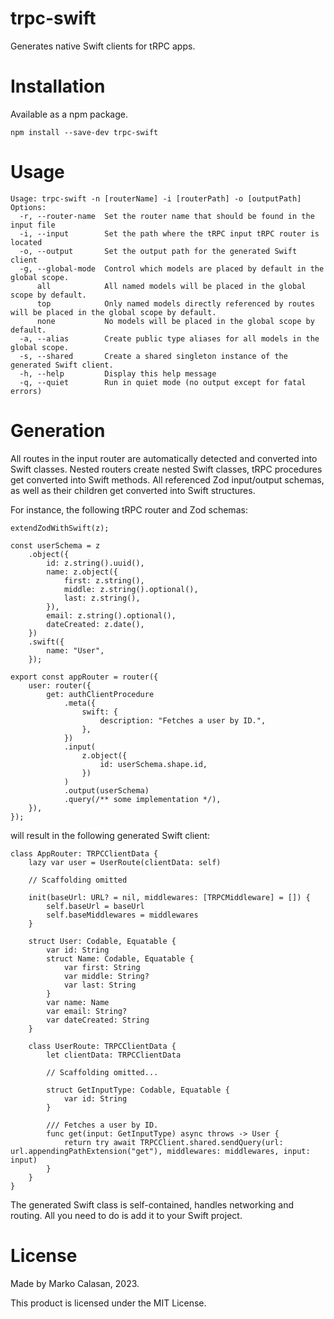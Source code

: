 # trpc-swift

Generates native Swift clients for tRPC apps.

# Installation

Available as a npm package.

```
npm install --save-dev trpc-swift
```

# Usage

```
Usage: trpc-swift -n [routerName] -i [routerPath] -o [outputPath]
Options:
  -r, --router-name  Set the router name that should be found in the input file
  -i, --input        Set the path where the tRPC input tRPC router is located
  -o, --output       Set the output path for the generated Swift client
  -g, --global-mode  Control which models are placed by default in the global scope.
      all            All named models will be placed in the global scope by default.
      top            Only named models directly referenced by routes will be placed in the global scope by default.
      none           No models will be placed in the global scope by default.
  -a, --alias        Create public type aliases for all models in the global scope.
  -s, --shared       Create a shared singleton instance of the generated Swift client.
  -h, --help         Display this help message
  -q, --quiet        Run in quiet mode (no output except for fatal errors)
```

# Generation

All routes in the input router are automatically detected and converted into Swift classes. Nested routers create nested Swift classes, tRPC procedures get converted into Swift methods. All referenced Zod input/output schemas, as well as their children get converted into Swift structures.

For instance, the following tRPC router and Zod schemas:

```
extendZodWithSwift(z);

const userSchema = z
    .object({
        id: z.string().uuid(),
        name: z.object({
            first: z.string(),
            middle: z.string().optional(),
            last: z.string(),
        }),
        email: z.string().optional(),
        dateCreated: z.date(),
    })
    .swift({
        name: "User",
    });

export const appRouter = router({
    user: router({
        get: authClientProcedure
            .meta({
                swift: {
                    description: "Fetches a user by ID.",
                },
            })
            .input(
                z.object({
                    id: userSchema.shape.id,
                })
            )
            .output(userSchema)
            .query(/** some implementation */),
    }),
});
```

will result in the following generated Swift client:

```
class AppRouter: TRPCClientData {
    lazy var user = UserRoute(clientData: self)

    // Scaffolding omitted

    init(baseUrl: URL? = nil, middlewares: [TRPCMiddleware] = []) {
        self.baseUrl = baseUrl
        self.baseMiddlewares = middlewares
    }

    struct User: Codable, Equatable {
        var id: String
        struct Name: Codable, Equatable {
            var first: String
            var middle: String?
            var last: String
        }
        var name: Name
        var email: String?
        var dateCreated: String
    }

    class UserRoute: TRPCClientData {
        let clientData: TRPCClientData

        // Scaffolding omitted...

        struct GetInputType: Codable, Equatable {
            var id: String
        }

        /// Fetches a user by ID.
        func get(input: GetInputType) async throws -> User {
            return try await TRPCClient.shared.sendQuery(url: url.appendingPathExtension("get"), middlewares: middlewares, input: input)
        }
    }
}
```

The generated Swift class is self-contained, handles networking and routing. All you need to do is add it to your Swift project.

# License

Made by Marko Calasan, 2023.

This product is licensed under the MIT License.
